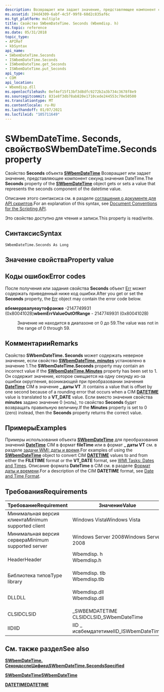 ```yaml
---
description: Возвращает или задает значение, представляющее компонент секунд значения DateTime.
ms.assetid: 194d4309-6abf-4c5f-99f8-60d2c835af6c
ms.tgt_platform: multiple
title: Свойство SWbemDateTime. Seconds (Wbemdisp. h)
ms.topic: reference
ms.date: 05/31/2018
topic_type:
- APIRef
- kbSyntax
api_name:
- SWbemDateTime.Seconds
- ISWbemDateTime.Seconds
- ISWbemDateTime.get_Seconds
- ISWbemDateTime.put_Seconds
api_type:
- COM
api_location:
- Wbemdisp.dll
ms.openlocfilehash: 0ef4ef15f13bf3d8dfc9272b2a3b734c3678f8e9
ms.sourcegitcommit: 831e8f3db78ab820e1710cede244553c70e50500
ms.translationtype: MT
ms.contentlocale: ru-RU
ms.lasthandoff: 01/07/2021
ms.locfileid: "105711649"
---
```

# <a name="swbemdatetimeseconds-property"></a><span data-ttu-id="46adf-103">SWbemDateTime. Seconds, свойство</span><span class="sxs-lookup"><span data-stu-id="46adf-103">SWbemDateTime.Seconds property</span></span>

<span data-ttu-id="46adf-104">Свойство **Seconds** объекта [**SWbemDateTime**](swbemdatetime.md) Возвращает или задает значение, представляющее компонент секунд значения DateTime.</span><span class="sxs-lookup"><span data-stu-id="46adf-104">The **Seconds** property of the [**SWbemDateTime**](swbemdatetime.md) object gets or sets a value that represents the seconds component of the datetime value.</span></span>

<span data-ttu-id="46adf-105">Описание этого синтаксиса см. в разделе [соглашения о документе для API скриптов](document-conventions-for-the-scripting-api.md).</span><span class="sxs-lookup"><span data-stu-id="46adf-105">For an explanation of this syntax, see [Document Conventions for the Scripting API](document-conventions-for-the-scripting-api.md).</span></span>

<span data-ttu-id="46adf-106">Это свойство доступно для чтения и записи.</span><span class="sxs-lookup"><span data-stu-id="46adf-106">This property is read/write.</span></span>

## <a name="syntax"></a><span data-ttu-id="46adf-107">Синтаксис</span><span class="sxs-lookup"><span data-stu-id="46adf-107">Syntax</span></span>


```VB
SWbemDateTime.Seconds As Long
```



## <a name="property-value"></a><span data-ttu-id="46adf-108">Значение свойства</span><span class="sxs-lookup"><span data-stu-id="46adf-108">Property value</span></span>

## <a name="error-codes"></a><span data-ttu-id="46adf-109">Коды ошибок</span><span class="sxs-lookup"><span data-stu-id="46adf-109">Error codes</span></span>

<span data-ttu-id="46adf-110">После получения или задания свойства **Seconds** объект [Err](/previous-versions//sbf5ze0e(v=vs.85)) может содержать приведенный ниже код ошибки.</span><span class="sxs-lookup"><span data-stu-id="46adf-110">After you get or set the **Seconds** property, the [Err](/previous-versions//sbf5ze0e(v=vs.85)) object may contain the error code below.</span></span>

<dl> <dt>

<span data-ttu-id="46adf-111">**вбемеррвалуеаутофранже** -2147749931 (0x8004102B)</span><span class="sxs-lookup"><span data-stu-id="46adf-111">**wbemErrValueOutOfRange** - 2147749931 (0x8004102B)</span></span>
</dt> <dd>

<span data-ttu-id="46adf-112">Значение не находится в диапазоне от 0 до 59.</span><span class="sxs-lookup"><span data-stu-id="46adf-112">The value was not in the range of 0 through 59.</span></span>

</dd> </dl>

## <a name="remarks"></a><span data-ttu-id="46adf-113">Комментарии</span><span class="sxs-lookup"><span data-stu-id="46adf-113">Remarks</span></span>

<span data-ttu-id="46adf-114">Свойство **SWbemDateTime. Seconds** может содержать неверное значение, если свойство [**SWbemDateTime. minutes**](swbemdatetime-minutes.md) установлено в значение 1.</span><span class="sxs-lookup"><span data-stu-id="46adf-114">The **SWbemDateTime.Seconds** property may contain an incorrect value if the [**SWbemDateTime.Minutes**](swbemdatetime-minutes.md) property has been set to 1.</span></span> <span data-ttu-id="46adf-115">Он содержит значение, которое смещается на одну секунду из-за ошибки округления, возникающей при преобразовании значения [**DateTime**](datetime.md) CIM в значение **\_ даты VT** .</span><span class="sxs-lookup"><span data-stu-id="46adf-115">It contains a value that is offset by one second because of a rounding error that occurs when a CIM [**DATETIME**](datetime.md) value is translated to a **VT\_DATE** value.</span></span> <span data-ttu-id="46adf-116">Если вместо значения свойства **minutes** задано значение 0 (ноль), то свойство **Seconds** будет возвращать правильную величину.</span><span class="sxs-lookup"><span data-stu-id="46adf-116">If the **Minutes** property is set to 0 (zero) instead, then the **Seconds** property returns the correct value.</span></span>

## <a name="examples"></a><span data-ttu-id="46adf-117">Примеры</span><span class="sxs-lookup"><span data-stu-id="46adf-117">Examples</span></span>

<span data-ttu-id="46adf-118">Примеры использования объекта [**SWbemDateTime**](swbemdatetime.md) для преобразования значений [**DateTime**](datetime.md) CIM в формат **fileTime** или в формат **\_ даты VT** см. в разделе [задачи WMI: даты и время](wmi-tasks--dates-and-times.md).</span><span class="sxs-lookup"><span data-stu-id="46adf-118">For examples of using the [**SWbemDateTime**](swbemdatetime.md) object to convert CIM [**DATETIME**](datetime.md) values to and from either the **FILETIME** format or the **VT\_DATE** format, see [WMI Tasks: Dates and Times](wmi-tasks--dates-and-times.md).</span></span> <span data-ttu-id="46adf-119">Описание формата **DateTime** в CIM см. в разделе [Формат даты и времени](date-and-time-format.md).</span><span class="sxs-lookup"><span data-stu-id="46adf-119">For a description of the CIM **DATETIME** format, see [Date and Time Format](date-and-time-format.md).</span></span>

## <a name="requirements"></a><span data-ttu-id="46adf-120">Требования</span><span class="sxs-lookup"><span data-stu-id="46adf-120">Requirements</span></span>



| <span data-ttu-id="46adf-121">Требование</span><span class="sxs-lookup"><span data-stu-id="46adf-121">Requirement</span></span> | <span data-ttu-id="46adf-122">Значение</span><span class="sxs-lookup"><span data-stu-id="46adf-122">Value</span></span> |
|-------------------------------------|-----------------------------------------------------------------------------------------|
| <span data-ttu-id="46adf-123">Минимальная версия клиента</span><span class="sxs-lookup"><span data-stu-id="46adf-123">Minimum supported client</span></span><br/> | <span data-ttu-id="46adf-124">Windows Vista</span><span class="sxs-lookup"><span data-stu-id="46adf-124">Windows Vista</span></span><br/>                                                                |
| <span data-ttu-id="46adf-125">Минимальная версия сервера</span><span class="sxs-lookup"><span data-stu-id="46adf-125">Minimum supported server</span></span><br/> | <span data-ttu-id="46adf-126">Windows Server 2008</span><span class="sxs-lookup"><span data-stu-id="46adf-126">Windows Server 2008</span></span><br/>                                                          |
| <span data-ttu-id="46adf-127">Header</span><span class="sxs-lookup"><span data-stu-id="46adf-127">Header</span></span><br/>                   | <dl> <span data-ttu-id="46adf-128"><dt>Wbemdisp. h</dt></span><span class="sxs-lookup"><span data-stu-id="46adf-128"><dt>Wbemdisp.h</dt></span></span> </dl>   |
| <span data-ttu-id="46adf-129">Библиотека типов</span><span class="sxs-lookup"><span data-stu-id="46adf-129">Type library</span></span><br/>             | <dl> <span data-ttu-id="46adf-130"><dt>Wbemdisp. tlb</dt></span><span class="sxs-lookup"><span data-stu-id="46adf-130"><dt>Wbemdisp.tlb</dt></span></span> </dl> |
| <span data-ttu-id="46adf-131">DLL</span><span class="sxs-lookup"><span data-stu-id="46adf-131">DLL</span></span><br/>                      | <dl> <span data-ttu-id="46adf-132"><dt>Wbemdisp.dll</dt></span><span class="sxs-lookup"><span data-stu-id="46adf-132"><dt>Wbemdisp.dll</dt></span></span> </dl> |
| <span data-ttu-id="46adf-133">CLSID</span><span class="sxs-lookup"><span data-stu-id="46adf-133">CLSID</span></span><br/>                    | <span data-ttu-id="46adf-134">\_SWBEMDATETIME CLSID</span><span class="sxs-lookup"><span data-stu-id="46adf-134">CLSID\_SWbemDateTime</span></span><br/>                                                         |
| <span data-ttu-id="46adf-135">IID</span><span class="sxs-lookup"><span data-stu-id="46adf-135">IID</span></span><br/>                      | <span data-ttu-id="46adf-136">IID \_ исвбемдатетиме</span><span class="sxs-lookup"><span data-stu-id="46adf-136">IID\_ISWbemDateTime</span></span><br/>                                                          |



## <a name="see-also"></a><span data-ttu-id="46adf-137">См. также раздел</span><span class="sxs-lookup"><span data-stu-id="46adf-137">See also</span></span>

<dl> <dt>

[<span data-ttu-id="46adf-138">**SWbemDateTime. СекондсспеЦифиед**</span><span class="sxs-lookup"><span data-stu-id="46adf-138">**SWbemDateTime.SecondsSpecified**</span></span>](swbemdatetime-secondsspecified.md)
</dt> <dt>

[<span data-ttu-id="46adf-139">**SWbemDateTime**</span><span class="sxs-lookup"><span data-stu-id="46adf-139">**SWbemDateTime**</span></span>](swbemdatetime.md)
</dt> <dt>

[<span data-ttu-id="46adf-140">**DATETIME**</span><span class="sxs-lookup"><span data-stu-id="46adf-140">**DATETIME**</span></span>](datetime.md)
</dt> </dl>

 

